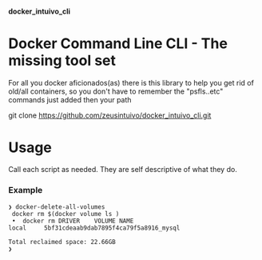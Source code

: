 #### docker_intuivo_cli
# Docker Command Line CLI - The missing tool set

For all you docker aficionados(as) there is this library to help you get rid of old/all containers, so you don't have to remember the "psfls..etc" commands
just added then your path

git clone https://github.com/zeusintuivo/docker_intuivo_cli.git

# Usage
Call each script as needed.
They are self descriptive of what they do.

### Example
```Shell
❯ docker-delete-all-volumes
 docker rm $(docker volume ls )
 •  docker rm DRIVER    VOLUME NAME
local     5bf31cdeaab9dab7895f4ca79f5a8916_mysql

Total reclaimed space: 22.66GB
❯
```

